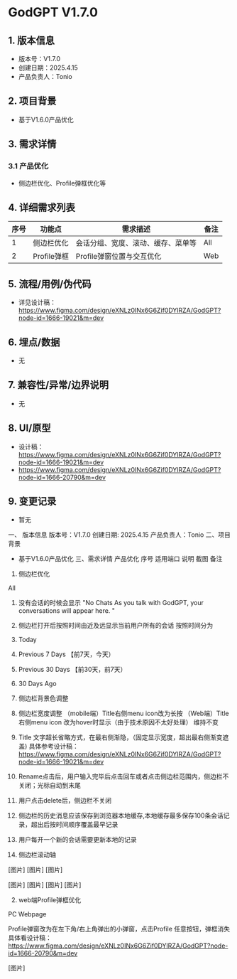 # GodGPT V1.7.0

## 1. 版本信息
- 版本号：V1.7.0
- 创建日期：2025.4.15
- 产品负责人：Tonio

## 2. 项目背景
- 基于V1.6.0产品优化

## 3. 需求详情
### 3.1 产品优化
- 侧边栏优化、Profile弹框优化等

## 4. 详细需求列表
| 序号 | 功能点 | 需求描述 | 备注 |
|------|--------|----------|------|
| 1    | 侧边栏优化 | 会话分组、宽度、滚动、缓存、菜单等 | All |
| 2    | Profile弹框 | Profile弹窗位置与交互优化 | Web |

## 5. 流程/用例/伪代码
- 详见设计稿：https://www.figma.com/design/eXNLz0INx6G6Zif0DYlRZA/GodGPT?node-id=1666-19021&m=dev

## 6. 埋点/数据
- 无

## 7. 兼容性/异常/边界说明
- 无

## 8. UI/原型
- 设计稿：https://www.figma.com/design/eXNLz0INx6G6Zif0DYlRZA/GodGPT?node-id=1666-19021&m=dev
- https://www.figma.com/design/eXNLz0INx6G6Zif0DYlRZA/GodGPT?node-id=1666-20790&m=dev

## 9. 变更记录
- 暂无

一、 版本信息
版本号：V1.7.0
创建日期: 2025.4.15
产品负责人：Tonio
二、项目背景
- 基于V1.6.0产品优化
三、需求详情
产品优化
序号
适用端口
说明
截图
备注
1. 侧边栏优化

All

1. 没有会话的时候会显示 "No Chats As you talk with GodGPT, your conversations will appear here. "
2. 侧边栏打开后按照时间由近及远显示当前用户所有的会话
按照时间分为
  1. Today
  2. Previous 7 Days 【前7天，今天）
  3. Previous 30 Days 【前30天，前7天）
  4. 30 Days Ago 
3. 侧边栏背景色调整
4. 侧边栏宽度调整
（mobile端）Title右侧menu icon改为长按
（Web端）Title右侧menu icon 改为hover时显示（由于技术原因不太好处理）  维持不变
5. Title 文字超长省略方式，在最右侧渐隐，（固定显示宽度，超出最右侧渐变遮盖)
具体参考设计稿：
https://www.figma.com/design/eXNLz0INx6G6Zif0DYlRZA/GodGPT?node-id=1666-19021&m=dev

6. Rename点击后，用户输入完毕后点击回车或者点击侧边栏范围内，侧边栏不关闭；光标自动到末尾
7. 用户点击delete后，侧边栏不关闭
8. 侧边栏的历史消息应该保存到浏览器本地缓存,本地缓存最多保存100条会话记录，超出后按时间顺序覆盖最早记录
9. 用户每开一个新的会话需要更新本地的记录
10. 侧边栏滚动轴

[图片]
[图片]
[图片]

[图片]
[图片]
[图片]
[图片]

2. web端Profile弹框优化

PC Webpage

Profile弹窗改为在左下角/右上角弹出的小弹窗，点击Profile 任意按钮，弹框消失
具体看设计稿：
https://www.figma.com/design/eXNLz0INx6G6Zif0DYlRZA/GodGPT?node-id=1666-20790&m=dev

[图片]


